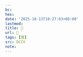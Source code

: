 ```yaml
---
bc:
hex:
date: '2025-10-13T10:27:03+08:00'
lastmod:
title: 􃪦
url: 􃪦
tags: [陸]
src: DCCV
note:
---
```

